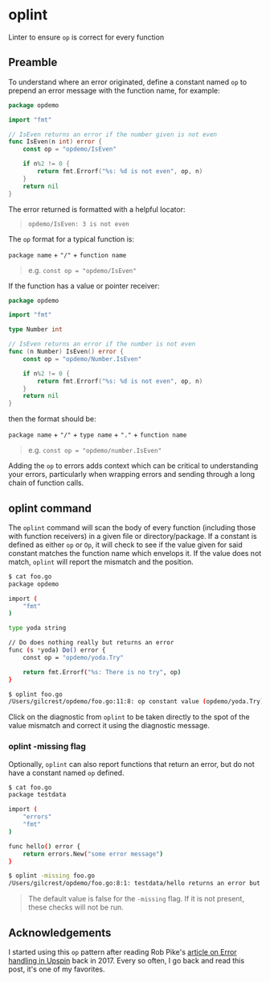 # oplint

Linter to ensure `op` is correct for every function

## Preamble

To understand where an error originated, define a constant named `op` to prepend an error message with the function name, for example:

```go
package opdemo

import "fmt"

// IsEven returns an error if the number given is not even
func IsEven(n int) error {
    const op = "opdemo/IsEven"

    if n%2 != 0 {
        return fmt.Errorf("%s: %d is not even", op, n)
    }
    return nil
}
```

The error returned is formatted with a helpful locator:
> `opdemo/IsEven: 3 is not even`

The `op` format for a typical function is:

`package name` + `"/"` + `function name`
> e.g. `const op = "opdemo/IsEven"`

If the function has a value or pointer receiver:

```go
package opdemo

import "fmt"

type Number int

// IsEven returns an error if the number is not even
func (n Number) IsEven() error {
    const op = "opdemo/Number.IsEven"

    if n%2 != 0 {
        return fmt.Errorf("%s: %d is not even", op, n)
    }
    return nil
}
```

then the format should be:

`package name` + `"/"` + `type name` + `"."` + `function name`
> e.g. `const op = "opdemo/number.IsEven"`

Adding the `op` to errors adds context which can be critical to understanding your errors, particularly when wrapping errors and sending through a long chain of function calls.

## oplint command

The `oplint` command will scan the body of every function (including those with function receivers) in a given file or directory/package. If a constant is defined as either `op` or `Op`, it will check to see if the value given for said constant matches the function name which envelops it. If the value does not match, `oplint` will report the mismatch and the position.

```sh
$ cat foo.go
package opdemo

import (
    "fmt"
)

type yoda string

// Do does nothing really but returns an error
func (s *yoda) Do() error {
    const op = "opdemo/yoda.Try"

    return fmt.Errorf("%s: There is no try", op)
}

$ oplint foo.go
/Users/gilcrest/opdemo/foo.go:11:8: op constant value (opdemo/yoda.Try) does not match function name (opdemo/yoda.Do)
```

Click on the diagnostic from `oplint` to be taken directly to the spot of the value mismatch and correct it using the diagnostic message.

### oplint -missing flag

Optionally, `oplint` can also report functions that return an error, but do not have a constant named `op` defined.

```sh
$ cat foo.go
package testdata

import (
    "errors"
    "fmt"
)

func hello() error {
    return errors.New("some error message")
}

$ oplint -missing foo.go
/Users/gilcrest/opdemo/foo.go:8:1: testdata/hello returns an error but does not define an op constant
```

> The default value is false for the `-missing` flag. If it is not present, these checks will not be run.

## Acknowledgements

I started using this `op` pattern after reading Rob Pike's [article on Error handling in Upspin](https://commandcenter.blogspot.com/2017/12/error-handling-in-upspin.html) back in 2017. Every so often, I go back and read this post, it's one of my favorites.
